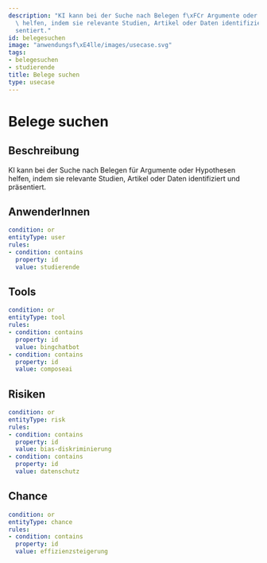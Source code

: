 ```yaml
---
description: "KI kann bei der Suche nach Belegen f\xFCr Argumente oder Hypothesen\
  \ helfen, indem sie relevante Studien, Artikel oder Daten identifiziert und pr\xE4\
  sentiert."
id: belegesuchen
image: "anwendungsf\xE4lle/images/usecase.svg"
tags:
- belegesuchen
- studierende
title: Belege suchen
type: usecase
---
```



# Belege suchen

## Beschreibung

KI kann bei der Suche nach Belegen für Argumente oder Hypothesen helfen, indem sie relevante Studien, Artikel oder Daten identifiziert und präsentiert.

## AnwenderInnen

```yaml
condition: or
entityType: user
rules:
- condition: contains
  property: id
  value: studierende
```



## Tools

```yaml
condition: or
entityType: tool
rules:
- condition: contains
  property: id
  value: bingchatbot
- condition: contains
  property: id
  value: composeai
```



## Risiken

```yaml
condition: or
entityType: risk
rules:
- condition: contains
  property: id
  value: bias-diskriminierung
- condition: contains
  property: id
  value: datenschutz
```



## Chance

```yaml
condition: or
entityType: chance
rules:
- condition: contains
  property: id
  value: effizienzsteigerung
```

